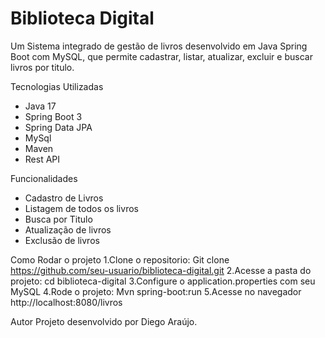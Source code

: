 # Biblioteca Digital
Um Sistema integrado de gestão de livros desenvolvido em Java Spring Boot com MySQL, que permite cadastrar, listar, atualizar, excluir e buscar livros por titulo.

Tecnologias Utilizadas
- Java 17
- Spring Boot 3
- Spring Data JPA
- MySql
- Maven
- Rest API

Funcionalidades
- Cadastro de Livros
- Listagem de todos os livros
- Busca por Titulo
- Atualização de livros
- Exclusão de livros

Como Rodar o projeto
1.Clone o repositorio:
	Git clone https://github.com/seu-usuario/biblioteca-digital.git
2.Acesse a pasta do projeto:
	cd biblioteca-digital
3.Configure o application.properties com seu MySQL
4.Rode o projeto:
	Mvn spring-boot:run
5.Acesse no navegador
	http://localhost:8080/livros

Autor
Projeto desenvolvido por Diego Araújo.
